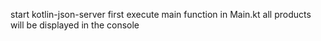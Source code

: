 start kotlin-json-server first
execute main function in Main.kt
all products will be displayed in the console